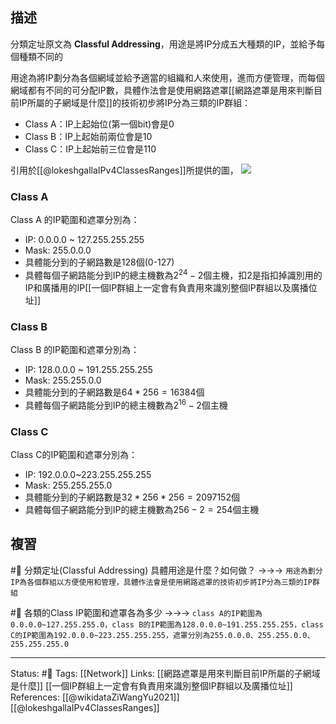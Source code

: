 ## 描述


分類定址原文為 **Classful Addressing**，用途是將IP分成五大種類的IP，並給予每個種類不同的



用途為將IP劃分為各個網域並給予適當的組織和人來使用，進而方便管理，而每個網域都有不同的可分配IP數，具體作法會是使用網路遮罩[[網路遮罩是用來判斷目前IP所屬的子網域是什麼]]的技術初步將IP分為三類的IP群組：
- Class A：IP上起始位(第一個bit)會是0
- Class B：IP上起始前兩位會是10
- Class C：IP上起始前三位會是110


引用於[[@lokeshgallaIPv4ClassesRanges]]所提供的圖，
![](https://www.researchgate.net/profile/Lokesh-Galla/publication/260622269/figure/fig1/AS:340713477820416@1458243831010/1-1-IPv4-Classes-Ranges.png)


### Class A
Class A 的IP範圍和遮罩分別為：
- IP: 0.0.0.0 ~ 127.255.255.255
- Mask: 255.0.0.0
- 具體能分到的子網路數是128個(0-127)
- 具體每個子網路能分到IP的總主機數為$2^{24}-2$個主機，扣2是指扣掉識別用的IP和廣播用的IP[[一個IP群組上一定會有負責用來識別整個IP群組以及廣播位址]]

### Class B

Class B 的IP範圍和遮罩分別為：
- IP: 128.0.0.0 ~ 191.255.255.255
- Mask: 255.255.0.0
- 具體能分到的子網路數是$64*256 = 16384$個
- 具體每個子網路能分到IP的總主機數為$2^{16}-2$個主機

### Class C
Class C的IP範圍和遮罩分別為：
- IP: 192.0.0.0~223.255.255.255
- Mask: 255.255.255.0
- 具體能分到的子網路數是$32*256*256 = 2097152$個
- 具體每個子網路能分到IP的總主機數為$256-2=254$個主機

## 複習
#🧠 分類定址(Classful Addressing) 具體用途是什麼？如何做？ ->->-> `用途為劃分IP為各個群組以方便使用和管理，具體作法會是使用網路遮罩的技術初步將IP分為三類的IP群組`
<!--SR:!2022-05-19,1,230-->


#🧠 各類的Class IP範圍和遮罩各為多少 ->->-> `class A的IP範圍為0.0.0.0~127.255.255.0，class B的IP範圍為128.0.0.0~191.255.255.255，class C的IP範圍為192.0.0.0~223.255.255.255，遮罩分別為255.0.0.0、255.255.0.0、255.255.255.0`
<!--SR:!2022-05-21,3,250-->

---
Status: #🌱 
Tags:
[[Network]]
Links:
[[網路遮罩是用來判斷目前IP所屬的子網域是什麼]]
[[一個IP群組上一定會有負責用來識別整個IP群組以及廣播位址]]
References:
[[@wikidataZiWangYu2021]]
[[@lokeshgallaIPv4ClassesRanges]]